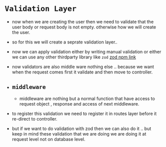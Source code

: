 # `Validation Layer`

* now when we are creating the user then we need to validate that the user body or request body is not empty. otherwise how we will create the user.
* so for this we will create a seprate validation layer..
* now we can apply validation either by writing manual validation or either we can use any other thirdparty library like `zod` [zod npm link](https://www.npmjs.com/package/zod)
* now validators are also middle ware nothing else .. because we want when the request comes first it validate and then move to controller.

* ## `middleware`

  * middleware are nothing but a normal function that have access to request object , response and access of next middleware.

* to register this validation we need to register it in routes layer before it re-direct to controller.
* but if we want to do validation with zod then we can also do it .. but keep in mind these validation that we are doing we are doing it at request level not on database level.
